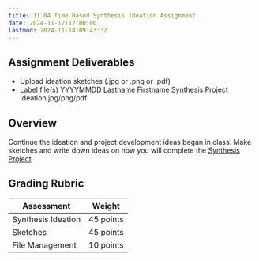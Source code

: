 ```yaml
---
title: 11.04 Time Based Synthesis Ideation Assignment
date: 2024-11-12T12:00:00
lastmod: 2024-11-14T09:43:32
---
```


## Assignment Deliverables

- Upload ideation sketches (.jpg or .png or .pdf)
- Label file(s) YYYYMMDD Lastname Firstname Synthesis Project Ideation.jpg/png/pdf

## Overview

Continue the ideation and project development ideas began in class. Make sketches and write down ideas on how you will complete the [Synthesis Project](./11-05-time-based-synthesis-assignment.md).

## Grading Rubric

<div class="responsive-table-markdown">

| Assessment         | Weight    |
| ------------------ | --------- |
| Synthesis Ideation | 45 points |
| Sketches           | 45 points |
| File Management    | 10 points |

</div>
